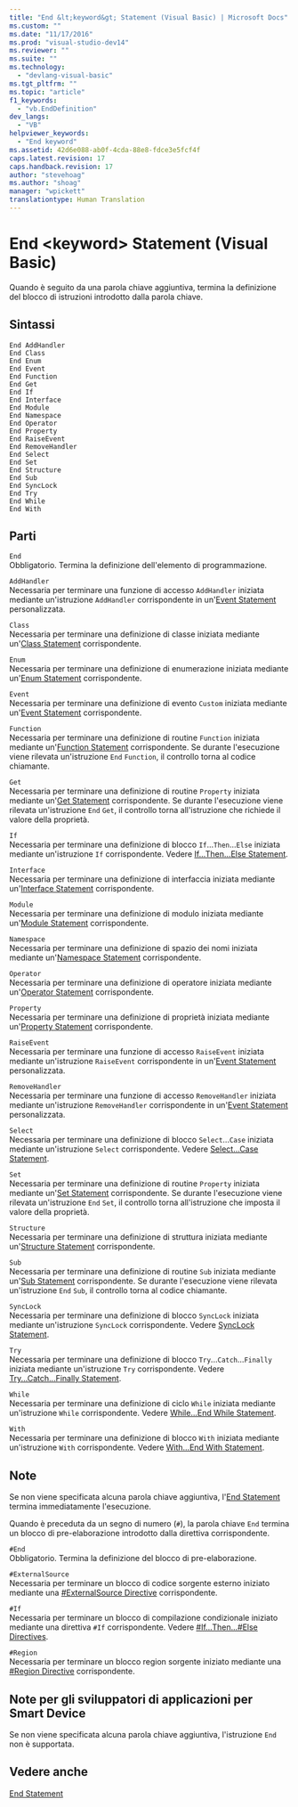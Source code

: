 ```yaml
---
title: "End &lt;keyword&gt; Statement (Visual Basic) | Microsoft Docs"
ms.custom: ""
ms.date: "11/17/2016"
ms.prod: "visual-studio-dev14"
ms.reviewer: ""
ms.suite: ""
ms.technology: 
  - "devlang-visual-basic"
ms.tgt_pltfrm: ""
ms.topic: "article"
f1_keywords: 
  - "vb.EndDefinition"
dev_langs: 
  - "VB"
helpviewer_keywords: 
  - "End keyword"
ms.assetid: 42d6e088-ab0f-4cda-88e8-fdce3e5fcf4f
caps.latest.revision: 17
caps.handback.revision: 17
author: "stevehoag"
ms.author: "shoag"
manager: "wpickett"
translationtype: Human Translation
---
```

# End &lt;keyword&gt; Statement (Visual Basic)
Quando è seguito da una parola chiave aggiuntiva, termina la definizione del blocco di istruzioni introdotto dalla parola chiave.  
  
## Sintassi  
  
```  
End AddHandler  
End Class   
End Enum   
End Event   
End Function   
End Get   
End If   
End Interface   
End Module   
End Namespace   
End Operator   
End Property   
End RaiseEvent  
End RemoveHandler  
End Select   
End Set   
End Structure   
End Sub   
End SyncLock   
End Try   
End While   
End With  
```  
  
## Parti  
 `End`  
 Obbligatorio.  Termina la definizione dell'elemento di programmazione.  
  
 `AddHandler`  
 Necessaria per terminare una funzione di accesso `AddHandler` iniziata mediante un'istruzione `AddHandler` corrispondente in un'[Event Statement](../../../visual-basic/language-reference/statements/event-statement.md) personalizzata.  
  
 `Class`  
 Necessaria per terminare una definizione di classe iniziata mediante un'[Class Statement](../../../visual-basic/language-reference/statements/class-statement.md) corrispondente.  
  
 `Enum`  
 Necessaria per terminare una definizione di enumerazione iniziata mediante un'[Enum Statement](../../../visual-basic/language-reference/statements/enum-statement.md) corrispondente.  
  
 `Event`  
 Necessaria per terminare una definizione di evento `Custom` iniziata mediante un'[Event Statement](../../../visual-basic/language-reference/statements/event-statement.md) corrispondente.  
  
 `Function`  
 Necessaria per terminare una definizione di routine `Function` iniziata mediante un'[Function Statement](../../../visual-basic/language-reference/statements/function-statement.md) corrispondente.  Se durante l'esecuzione viene rilevata un'istruzione `End` `Function`, il controllo torna al codice chiamante.  
  
 `Get`  
 Necessaria per terminare una definizione di routine `Property` iniziata mediante un'[Get Statement](../../../visual-basic/language-reference/statements/get-statement.md) corrispondente.  Se durante l'esecuzione viene rilevata un'istruzione `End` `Get`, il controllo torna all'istruzione che richiede il valore della proprietà.  
  
 `If`  
 Necessaria per terminare una definizione di blocco `If`...`Then`...`Else` iniziata mediante un'istruzione `If` corrispondente.  Vedere [If...Then...Else Statement](../../../visual-basic/language-reference/statements/if-then-else-statement.md).  
  
 `Interface`  
 Necessaria per terminare una definizione di interfaccia iniziata mediante un'[Interface Statement](../../../visual-basic/language-reference/statements/interface-statement.md) corrispondente.  
  
 `Module`  
 Necessaria per terminare una definizione di modulo iniziata mediante un'[Module Statement](../../../visual-basic/language-reference/statements/module-statement.md) corrispondente.  
  
 `Namespace`  
 Necessaria per terminare una definizione di spazio dei nomi iniziata mediante un'[Namespace Statement](../../../visual-basic/language-reference/statements/namespace-statement.md) corrispondente.  
  
 `Operator`  
 Necessaria per terminare una definizione di operatore iniziata mediante un'[Operator Statement](../../../visual-basic/language-reference/statements/operator-statement.md) corrispondente.  
  
 `Property`  
 Necessaria per terminare una definizione di proprietà iniziata mediante un'[Property Statement](../../../visual-basic/language-reference/statements/property-statement.md) corrispondente.  
  
 `RaiseEvent`  
 Necessaria per terminare una funzione di accesso `RaiseEvent` iniziata mediante un'istruzione `RaiseEvent` corrispondente in un'[Event Statement](../../../visual-basic/language-reference/statements/event-statement.md) personalizzata.  
  
 `RemoveHandler`  
 Necessaria per terminare una funzione di accesso `RemoveHandler` iniziata mediante un'istruzione `RemoveHandler` corrispondente in un'[Event Statement](../../../visual-basic/language-reference/statements/event-statement.md) personalizzata.  
  
 `Select`  
 Necessaria per terminare una definizione di blocco `Select`...`Case` iniziata mediante un'istruzione `Select` corrispondente.  Vedere [Select...Case Statement](../../../visual-basic/language-reference/statements/select-case-statement.md).  
  
 `Set`  
 Necessaria per terminare una definizione di routine `Property` iniziata mediante un'[Set Statement](../../../visual-basic/language-reference/statements/set-statement.md) corrispondente.  Se durante l'esecuzione viene rilevata un'istruzione `End` `Set`, il controllo torna all'istruzione che imposta il valore della proprietà.  
  
 `Structure`  
 Necessaria per terminare una definizione di struttura iniziata mediante un'[Structure Statement](../../../visual-basic/language-reference/statements/structure-statement.md) corrispondente.  
  
 `Sub`  
 Necessaria per terminare una definizione di routine `Sub` iniziata mediante un'[Sub Statement](../../../visual-basic/language-reference/statements/sub-statement.md) corrispondente.  Se durante l'esecuzione viene rilevata un'istruzione `End` `Sub`, il controllo torna al codice chiamante.  
  
 `SyncLock`  
 Necessaria per terminare una definizione di blocco `SyncLock` iniziata mediante un'istruzione `SyncLock` corrispondente.  Vedere [SyncLock Statement](../../../visual-basic/language-reference/statements/synclock-statement.md).  
  
 `Try`  
 Necessaria per terminare una definizione di blocco `Try`...`Catch`...`Finally` iniziata mediante un'istruzione `Try` corrispondente.  Vedere [Try...Catch...Finally Statement](../../../visual-basic/language-reference/statements/try-catch-finally-statement.md).  
  
 `While`  
 Necessaria per terminare una definizione di ciclo `While` iniziata mediante un'istruzione `While` corrispondente.  Vedere [While...End While Statement](../../../visual-basic/language-reference/statements/while-end-while-statement.md).  
  
 `With`  
 Necessaria per terminare una definizione di blocco `With` iniziata mediante un'istruzione `With` corrispondente.  Vedere [With...End With Statement](../../../visual-basic/language-reference/statements/with-end-with-statement.md).  
  
## Note  
 Se non viene specificata alcuna parola chiave aggiuntiva, l'[End Statement](../../../visual-basic/language-reference/statements/end-statement.md) termina immediatamente l'esecuzione.  
  
 Quando è preceduta da un segno di numero \(`#`\), la parola chiave `End` termina un blocco di pre\-elaborazione introdotto dalla direttiva corrispondente.  
  
 `#End`  
 Obbligatorio.  Termina la definizione del blocco di pre\-elaborazione.  
  
 `#ExternalSource`  
 Necessaria per terminare un blocco di codice sorgente esterno iniziato mediante una [\#ExternalSource Directive](../../../visual-basic/language-reference/directives/externalsource-directive.md) corrispondente.  
  
 `#If`  
 Necessaria per terminare un blocco di compilazione condizionale iniziato mediante una direttiva `#If` corrispondente.  Vedere [\#If...Then...\#Else Directives](../../../visual-basic/language-reference/directives/if-then-else-directives.md).  
  
 `#Region`  
 Necessaria per terminare un blocco region sorgente iniziato mediante una [\#Region Directive](../../../visual-basic/language-reference/directives/region-directive.md) corrispondente.  
  
## Note per gli sviluppatori di applicazioni per Smart Device  
 Se non viene specificata alcuna parola chiave aggiuntiva, l'istruzione `End` non è supportata.  
  
## Vedere anche  
 [End Statement](../../../visual-basic/language-reference/statements/end-statement.md)